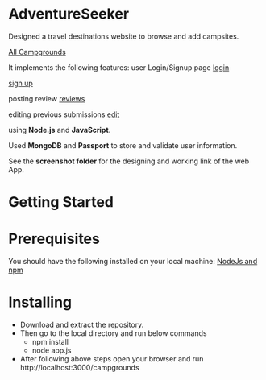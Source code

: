 # AdventureSeeker
Designed a travel destinations website to browse and add campsites.

[All Campgrounds](https://github.com/Aditi760/AdventureSeeker/blob/main/screenshots/All%20Campgrounds.png)


It implements the following features: user Login/Signup page
[login](https://github.com/Aditi760/AdventureSeeker/blob/main/screenshots/Login%20Page.png)

[sign up](https://github.com/Aditi760/AdventureSeeker/blob/main/screenshots/Sign%20up%20page.png)

posting review
[reviews](https://github.com/Aditi760/AdventureSeeker/blob/main/screenshots/Leave%20a%20review.png)

editing previous submissions
[edit](https://github.com/Aditi760/AdventureSeeker/blob/main/screenshots/Edit%20Delete%20Section.png)


using **Node.js** and **JavaScript**.

Used **MongoDB** and **Passport** to store and validate user information.

See the **screenshot folder** for the designing and working link of the web App.

# Getting Started

# Prerequisites
You should have the following installed on your local machine:
[NodeJs and npm](https://nodejs.org/en/download/)

# Installing
* Download and extract the repository.
* Then go to the local directory and run below commands
  * npm install
  * node app.js
* After following above steps open your browser and run
   http://localhost:3000/campgrounds

